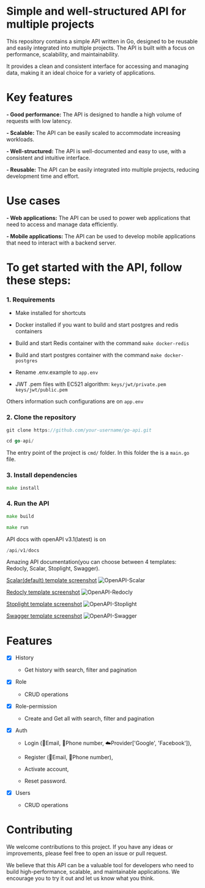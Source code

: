 # Simple and well-structured API for multiple projects

This repository contains a simple API written in Go, designed to be reusable and easily integrated into multiple projects. The API is built with a focus on performance, scalability, and maintainability. 

It provides a clean and consistent interface for accessing and managing data, making it an ideal choice for a variety of applications.


# Key features

**- Good performance:** The API is designed to handle a high volume of requests with low latency.

**- Scalable:** The API can be easily scaled to accommodate increasing workloads.

**- Well-structured:** The API is well-documented and easy to use, with a consistent and intuitive interface.

**- Reusable:** The API can be easily integrated into multiple projects, reducing development time and effort.


# Use cases

**- Web applications:** The API can be used to power web applications that need to access and manage data efficiently.

**- Mobile applications:** The API can be used to develop mobile applications that need to interact with a backend server.


# To get started with the API, follow these steps:

### 1. Requirements

  - Make installed for shortcuts

  - Docker installed if you want to build and start postgres and redis containers

  - Build and start Redis container with the command ```make docker-redis```

  - Build and start postgres container with the command ```make docker-postgres```

  - Rename .env.example to ```app.env```

  - JWT .pem files with EC521 algorithm: ```keys/jwt/private.pem``` ```keys/jwt/public.pem``` 

  Others information such configurations are on ```app.env```

### 2. Clone the repository

```go
git clone https://github.com/your-username/go-api.git
```

```go
cd go-api/
```

The entry point of the project is `cmd/` folder. In this folder the is a `main.go` file.

### 3. Install dependencies

```go
make install
```

### 4. Run the API

```go
make build
```

```go
make run
```

API docs with openAPI v3.1(latest) is on 
```go
/api/v1/docs
```

Amazing API documentation(you can choose between 4 templates: Redocly, Scalar, Stoplight, Swagger). 

<ins>Scalar(default) template screenshot</ins>
![OpenAPI-Scalar](https://github.com/user-attachments/assets/0092f0e1-e2c5-4e38-a618-437097327e24)

<ins>Redocly template screenshot</ins>
![OpenAPI-Redocly](https://github.com/user-attachments/assets/1e1708aa-f355-446d-aa19-9f2ab16e08fa)

<ins>Stoplight template screenshot</ins>
![OpenAPI-Stoplight](https://github.com/user-attachments/assets/fa0595e6-46f2-48aa-a379-af19a854bc06)

<ins>Swagger template screenshot</ins>
![OpenAPI-Swagger](https://github.com/user-attachments/assets/823fbfe6-7886-450d-b58f-81b66b13f2b4)


# Features

- [x] History
  - Get history with search, filter and pagination

- [x] Role
  - CRUD operations

- [x] Role-permission
  - Create and Get all with search, filter and pagination

- [x] Auth
  - Login (📩Email, 📲Phone number, ☁️Provider['Google', 'Facebook']),
  
  - Register (📩Email, 📲Phone number),
  
  - Activate account,
    
  - Reset password.

- [x] Users
  - CRUD operations


# Contributing

We welcome contributions to this project. If you have any ideas or improvements, please feel free to open an issue or pull request.

We believe that this API can be a valuable tool for developers who need to build high-performance, scalable, and maintainable applications. We encourage you to try it out and let us know what you think.
